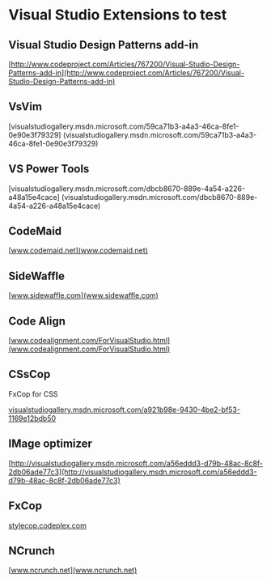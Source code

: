 # Visual Studio Extensions to test

## Visual Studio Design Patterns add-in

[http://www.codeproject.com/Articles/767200/Visual-Studio-Design-Patterns-add-in](http://www.codeproject.com/Articles/767200/Visual-Studio-Design-Patterns-add-in)

## VsVim

[visualstudiogallery.msdn.microsoft.com/59ca71b3-a4a3-46ca-8fe1-0e90e3f79329] (visualstudiogallery.msdn.microsoft.com/59ca71b3-a4a3-46ca-8fe1-0e90e3f79329)

## VS Power Tools

[visualstudiogallery.msdn.microsoft.com/dbcb8670-889e-4a54-a226-a48a15e4cace] (visualstudiogallery.msdn.microsoft.com/dbcb8670-889e-4a54-a226-a48a15e4cace)

## CodeMaid

[www.codemaid.net](www.codemaid.net)

## SideWaffle

[www.sidewaffle.com](www.sidewaffle.com)

## Code Align

[www.codealignment.com/ForVisualStudio.html](www.codealignment.com/ForVisualStudio.html)

## CSsCop

FxCop for CSS

[visualstudiogallery.msdn.microsoft.com/a921b98e-9430-4be2-bf53-1169e12bdb50](visualstudiogallery.msdn.microsoft.com/a921b98e-9430-4be2-bf53-1169e12bdb50)

## IMage optimizer

[http://visualstudiogallery.msdn.microsoft.com/a56eddd3-d79b-48ac-8c8f-2db06ade77c3](http://visualstudiogallery.msdn.microsoft.com/a56eddd3-d79b-48ac-8c8f-2db06ade77c3)

## FxCop

[stylecop.codeplex.com](stylecop.codeplex.com)

## NCrunch

[www.ncrunch.net](www.ncrunch.net)

